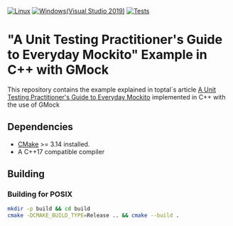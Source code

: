 [![Linux](https://github.com/MarcUbach/GoogleMock-Example/actions/workflows/build.yml/badge.svg)](https://github.com/MarcUbach/GoogleMock-Example/actions/workflows/build.yml)
[![Windows(Visual Studio 2019)](https://github.com/MarcUbach/GoogleMock-Example/actions/workflows/windows.yml/badge.svg)](https://github.com/MarcUbach/GoogleMock-Example/actions/workflows/windows.yml)
[![Tests](https://github.com/MarcUbach/GoogleMock-Example/actions/workflows/tests.yml/badge.svg)](https://github.com/MarcUbach/GoogleMock-Example/actions/workflows/tests.yml)

# "A Unit Testing Practitioner's Guide to Everyday Mockito" Example in C++ with GMock

This repository contains the example explained in toptal´s article [A Unit Testing Practitioner's Guide to Everyday Mockito](https://www.toptal.com/java/a-guide-to-everyday-mockito) implemented in C++ with the use of GMock

## Dependencies

- [CMake](https://cmake.org/) >= 3.14 installed. 
- A C++17 compatible compiler

## Building

### Building for POSIX

```bash
mkdir -p build && cd build
cmake -DCMAKE_BUILD_TYPE=Release .. && cmake --build .
```
